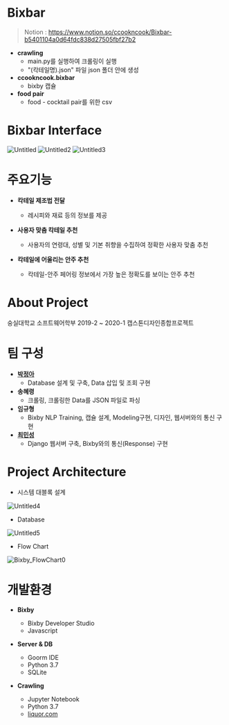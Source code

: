 # Bixbar
> Notion : https://www.notion.so/ccookncook/Bixbar-b5401104a0d64fdc838d27505fbf27b2
- **crawling**
  - main.py를 실행하여 크롤링이 실행
  - "(칵테일명).json" 파일 json 폴더 안에 생성
- **ccookncook.bixbar**
  - bixby 캡슐
- **food pair**
  - food - cocktail pair를 위한 csv

# Bixbar Interface
![Untitled](https://user-images.githubusercontent.com/28800101/84741772-84984080-afea-11ea-92ce-838ade42cb94.png) ![Untitled2](https://user-images.githubusercontent.com/28800101/84741776-85c96d80-afea-11ea-95b9-5824de92b433.png)  ![Untitled3](https://user-images.githubusercontent.com/28800101/84741778-86620400-afea-11ea-8e79-cbab30488b2d.png)

# 주요기능

- **칵테일 제조법 전달**

  - 레시피와 재료 등의 정보를 제공

- **사용자 맞춤 칵테일 추천**

  - 사용자의 연령대, 성별 및 기본 취향을 수집하여 정확한 사용자 맞춤 추천

- **칵테일에 어울리는 안주 추천**

  - 칵테일-안주 페어링 정보에서 가장 높은 정확도를 보이는 안주 추천

# About Project

숭실대학교 소프트웨어학부 2019-2 ~ 2020-1 캡스톤디자인종합프로젝트

# 팀 구성

- **[박정아](http://github.com/co3oing)**
  - Database 설계 및 구축, Data 삽입 및 조회 구현
- **송혜령**
  - 크롤링, 크롤링한 Data를 JSON 파일로 파싱
- **임규형**
  - Bixby NLP Training, 캡슐 설계, Modeling구현, 디자인, 웹서버와의 통신 구현
- **[최민성](http://github.com/kordood)**
  - Django 웹서버 구축, Bixby와의 통신(Response) 구현
  
# Project Architecture
- 시스템 대블록 설계

![Untitled4](https://user-images.githubusercontent.com/28800101/84741780-86fa9a80-afea-11ea-9395-e4caf4ef2994.png)

- Database

![Untitled5](https://user-images.githubusercontent.com/28800101/84741783-86fa9a80-afea-11ea-89e2-1c7763c18c66.png)

- Flow Chart

![Bixby_FlowChart0](https://user-images.githubusercontent.com/28800101/84741784-87933100-afea-11ea-9792-230548c76ac6.png)

# 개발환경

- **Bixby**

  - Bixby Developer Studio
  - Javascript

- **Server & DB**

  - Goorm IDE
  - Python 3.7
  - SQLite

- **Crawling**

  - Jupyter Notebook
  - Python 3.7
  - [liquor.com](http://liquor.com/)
